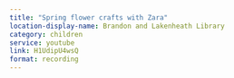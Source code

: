 ```yaml
---
title: "Spring flower crafts with Zara"
location-display-name: Brandon and Lakenheath Library
category: children
service: youtube
link: H1UdipU4wsQ
format: recording
---
```

